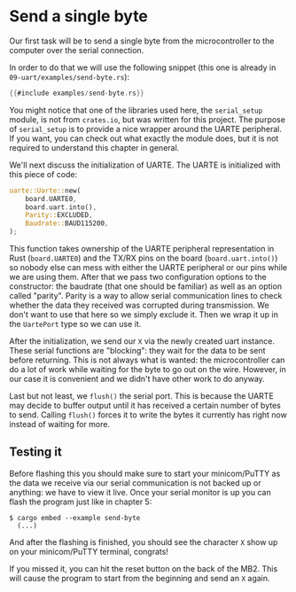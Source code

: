 # Send a single byte

Our first task will be to send a single byte from the microcontroller to the computer over the
serial connection.

In order to do that we will use the following snippet (this one is already in
`09-uart/examples/send-byte.rs`):

``` rust
{{#include examples/send-byte.rs}}
```

You might notice that one of the libraries used here, the `serial_setup` module, is not from
`crates.io`, but was written for this project. The purpose of `serial_setup` is to provide a nice
wrapper around the UARTE peripheral. If you want, you can check out what exactly the module does,
but it is not required to understand this chapter in general.

We'll next discuss the initialization of UARTE. The UARTE is initialized with this piece of code:

```rs
uarte::Uarte::new(
    board.UARTE0,
    board.uart.into(),
    Parity::EXCLUDED,
    Baudrate::BAUD115200,
);
```

This function takes ownership of the UARTE peripheral representation in Rust (`board.UARTE0`) and
the TX/RX pins on the board (`board.uart.into()`) so nobody else can mess with either the UARTE
peripheral or our pins while we are using them. After that we pass two configuration options to the
constructor: the baudrate (that one should be familiar) as well as an option called "parity". Parity
is a way to allow serial communication lines to check whether the data they received was corrupted
during transmission. We don't want to use that here so we simply exclude it.  Then we wrap it up in
the `UartePort` type so we can use it.

After the initialization, we send our `X` via the newly created uart instance. These serial
functions are "blocking": they wait for the data to be sent before returning. This is not always
what is wanted: the microcontroller can do a lot of work while waiting for the byte to go out on the
wire. However, in our case it is convenient and we didn't have other work to do anyway.

Last but not least, we `flush()` the serial port. This is because the UARTE may decide to buffer
output until it has received a certain number of bytes to send.  Calling `flush()` forces it to
write the bytes it currently has right now instead of waiting for more.

## Testing it

Before flashing this you should make sure to start your minicom/PuTTY as the data we receive via our
serial communication is not backed up or anything: we have to view it live. Once your serial monitor
is up you can flash the program just like in chapter 5:

```
$ cargo embed --example send-byte
  (...)
```

And after the flashing is finished, you should see the character `X` show up on your minicom/PuTTY
terminal, congrats!

If you missed it, you can hit the reset button on the back of the MB2. This will cause the program
to start from the beginning and send an `X` again.
